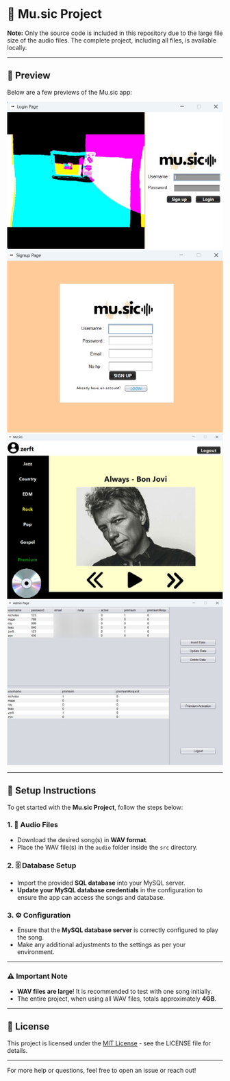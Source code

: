 # 🎵 Mu.sic Project

**Note:** Only the source code is included in this repository due to the large file size of the audio files. The complete project, including all files, is available locally.

---

## 📸 Preview

Below are a few previews of the Mu.sic app:

![Mu.sic App Preview 1](music_preview(2).jpeg)
![Mu.sic App Preview 2](music_preview(4).jpeg)
![Mu.sic App Preview 3](music_preview(1).jpeg)
![Mu.sic App Preview 4](music_preview(3).jpg)

---

## 🚀 Setup Instructions

To get started with the **Mu.sic Project**, follow the steps below:

### 1. 📂 Audio Files
- Download the desired song(s) in **WAV format**.
- Place the WAV file(s) in the `audio` folder inside the `src` directory.

### 2. 🗄️ Database Setup
- Import the provided **SQL database** into your MySQL server.
- **Update your MySQL database credentials** in the configuration to ensure the app can access the songs and database.

### 3. ⚙️ Configuration
- Ensure that the **MySQL database server** is correctly configured to play the song.
- Make any additional adjustments to the settings as per your environment.

---

### ⚠️ Important Note
- **WAV files are large**! It is recommended to test with one song initially.
- The entire project, when using all WAV files, totals approximately **4GB**.

---

## 📝 License

This project is licensed under the [MIT License](LICENSE) - see the LICENSE file for details.

---

For more help or questions, feel free to open an issue or reach out!
